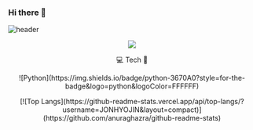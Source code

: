 ### Hi there 👋

![header](https://capsule-render.vercel.app/api?type=wave&color=9ECA9A&height=300&section=header&text=👋🏻JONHYOJIN&fontSize=70)

<p align="center"><a href="https://hits.seeyoufarm.com"><img src="https://hits.seeyoufarm.com/api/count/incr/badge.svg?url=https%3A%2F%2Fgithub.com%2FJONHYOJIN&count_bg=%2379C83D&title_bg=%23555555&icon=&icon_color=%23E7E7E7&title=Hits&edge_flat=true"/></a></p>

<p align="center">💻 Tech 🐣</p>

<p align="center">
![Python](https://img.shields.io/badge/python-3670A0?style=for-the-badge&logo=python&logoColor=FFFFFF)
</p>

<p align="center">
[![Top Langs](https://github-readme-stats.vercel.app/api/top-langs/?username=JONHYOJIN&layout=compact)](https://github.com/anuraghazra/github-readme-stats)
</p>



